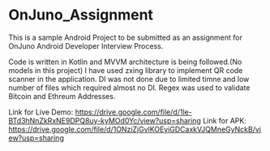 # OnJuno_Assignment
This is a sample Android Project to be submitted as an assignment for OnJuno Android Developer Interview Process. 

Code is written in Kotlin and MVVM architecture is being followed.(No models in this project)
I have used zxing library to implement QR code scanner in the application. 
DI was not done due to limited timne and low number of files which required almost no DI.
Regex was used to validate Bitcoin and Ethreum Addresses.

Link for Live Demo: https://drive.google.com/file/d/1le-BTd3hNnZkRxNE9DPQ8uy-kyMOd0Yc/view?usp=sharing
Link for APK: https://drive.google.com/file/d/1ONziZjGvlKOEyiGDCaxkVJQMneGyNckB/view?usp=sharing
